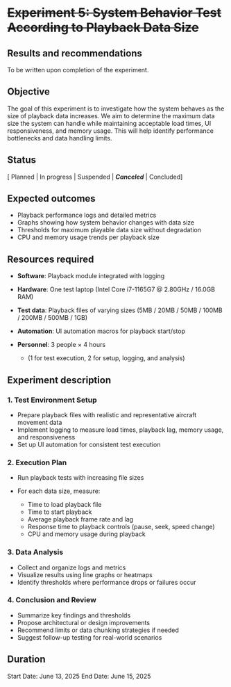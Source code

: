 
# ~~Experiment 5: System Behavior Test According to Playback Data Size~~

## Results and recommendations

To be written upon completion of the experiment.

## Objective

The goal of this experiment is to investigate how the system behaves as the size of playback data increases.
We aim to determine the maximum data size the system can handle while maintaining acceptable load times, UI responsiveness, and memory usage.
This will help identify performance bottlenecks and data handling limits.

## Status

[ Planned | In progress | Suspended | ***Canceled*** | Concluded]

## Expected outcomes

* Playback performance logs and detailed metrics
* Graphs showing how system behavior changes with data size
* Thresholds for maximum playable data size without degradation
* CPU and memory usage trends per playback size

## Resources required

* **Software**: Playback module integrated with logging
* **Hardware**: One test laptop (Intel Core i7-1165G7 @ 2.80GHz / 16.0GB RAM)
* **Test data**: Playback files of varying sizes
  (5MB / 20MB / 50MB / 100MB / 200MB / 500MB / 1GB)
* **Automation**: UI automation macros for playback start/stop
* **Personnel**: 3 people × 4 hours

  * (1 for test execution, 2 for setup, logging, and analysis)

## Experiment description

### 1. Test Environment Setup

* Prepare playback files with realistic and representative aircraft movement data
* Implement logging to measure load times, playback lag, memory usage, and responsiveness
* Set up UI automation for consistent test execution

### 2. Execution Plan

* Run playback tests with increasing file sizes
* For each data size, measure:

  * Time to load playback file
  * Time to start playback
  * Average playback frame rate and lag
  * Response time to playback controls (pause, seek, speed change)
  * CPU and memory usage during playback

### 3. Data Analysis

* Collect and organize logs and metrics
* Visualize results using line graphs or heatmaps
* Identify thresholds where performance drops or failures occur

### 4. Conclusion and Review

* Summarize key findings and thresholds
* Propose architectural or design improvements
* Recommend limits or data chunking strategies if needed
* Suggest follow-up testing for real-world scenarios

## Duration

Start Date: June 13, 2025
End Date: June 15, 2025

